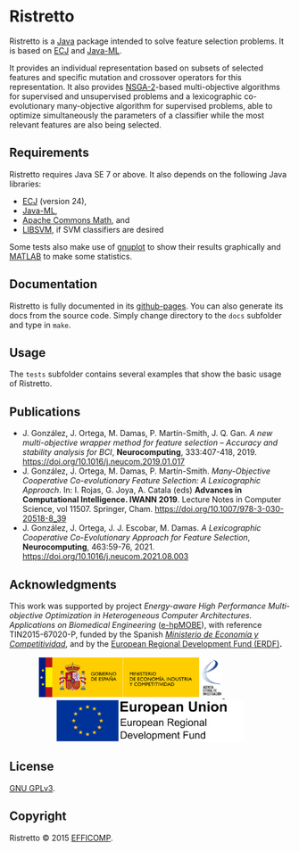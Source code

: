 # Ristretto

Ristretto is a [Java](https://www.java.com) package intended to solve feature selection problems. It is based on [ECJ](https://cs.gmu.edu/~eclab/projects/ecj/) and [Java-ML](http://java-ml.sourceforge.net/).

It provides an individual representation based on subsets of selected features and specific mutation and crossover operators for this representation. It also provides [NSGA-2](https://ieeexplore.ieee.org/document/996017)-based multi-objective algorithms for supervised and unsupervised problems and a lexicographic co-evolutionary many-objective algorithm for supervised problems, able to optimize simultaneously the parameters of a classifier while the most relevant features are also being selected.

## Requirements

Ristretto requires Java SE 7 or above. It also depends on the following Java libraries:

* [ECJ](https://cs.gmu.edu/~eclab/projects/ecj/) (version 24),
* [Java-ML](http://java-ml.sourceforge.net/),
* [Apache Commons Math](https://commons.apache.org/proper/commons-math/), and
* [LIBSVM](https://www.csie.ntu.edu.tw/~cjlin/libsvm/), if SVM classifiers are desired

Some tests also make use of [gnuplot](http://www.gnuplot.info/) to show their results graphically and [MATLAB](https://www.mathworks.com/products/matlab.html) to make some statistics.

## Documentation

Ristretto is fully documented in its [github-pages](https://efficomp.github.io/ristretto/). You can also generate its docs from the source code. Simply change directory to the `docs` subfolder and type in `make`.

## Usage

The `tests` subfolder contains several examples that show the basic usage of Ristretto.

## Publications

* J. González, J. Ortega, M. Damas, P. Martín-Smith, J. Q. Gan. *A new multi-objective wrapper method for feature selection – Accuracy and stability analysis for BCI*, **Neurocomputing**, 333:407-418, 2019. https://doi.org/10.1016/j.neucom.2019.01.017
* J. González, J. Ortega, M. Damas, P. Martín-Smith. *Many-Objective Cooperative Co-evolutionary Feature Selection: A Lexicographic Approach*.  In: I. Rojas, G. Joya, A. Catala (eds) **Advances in Computational Intelligence. IWANN 2019**. Lecture Notes in Computer Science, vol 11507. Springer, Cham. https://doi.org/10.1007/978-3-030-20518-8_39
* J. González, J. Ortega, J. J. Escobar, M. Damas. *A Lexicographic Cooperative Co-Evolutionary Approach for Feature Selection*, **Neurocomputing**, 463:59-76, 2021. https://doi.org/10.1016/j.neucom.2021.08.003

## Acknowledgments

This work was supported by project *Energy-aware High Performance Multi-objective Optimization in Heterogeneous Computer Architectures. Applications on Biomedical Engineering* ([e-hpMOBE](https://atcproyectos.ugr.es/ehpmobe/)), with reference TIN2015-67020-P, funded by the Spanish *[Ministerio de Economía y Competitividad](https://www.ciencia.gob.es/)*, and by the [European Regional Development Fund (ERDF)](https://ec.europa.eu/regional_policy/en/funding/erdf/)**.**

<div style="text-align: center">
  <a href="https://www.ciencia.gob.es/">
    <img height="75" src="https://raw.githubusercontent.com/efficomp/ristretto/main/docs/resources/mineco.png" alt="Ministerio de Economía y Competitividad">
  </a> &nbsp; &nbsp; &nbsp; &nbsp; &nbsp; &nbsp; &nbsp; &nbsp; &nbsp; 
  <a href="https://ec.europa.eu/regional_policy/en/funding/erdf/">
    <img height="75" src="https://raw.githubusercontent.com/efficomp/ristretto/main/docs/resources/erdf.png" alt="European Regional Development Fund (ERDF)">
  </a>
</div>

## License

[GNU GPLv3](https://www.gnu.org/licenses/gpl-3.0.md).

## Copyright

Ristretto © 2015 [EFFICOMP](https://efficomp.ugr.es).
